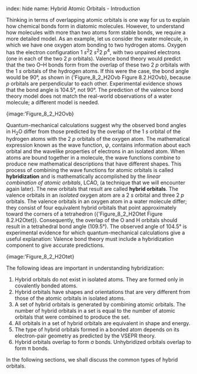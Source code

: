 index: hide
name: Hybrid Atomic Orbitals - Introduction

Thinking in terms of overlapping atomic orbitals is one way for us to explain how chemical bonds form in diatomic molecules. However, to understand how molecules with more than two atoms form stable bonds, we require a more detailed model. As an example, let us consider the water molecule, in which we have one oxygen atom bonding to two hydrogen atoms. Oxygen has the electron configuration 1 *s*<sup>2</sup>2 *s*<sup>2</sup>2 *p*<sup>4</sup>, with two unpaired electrons (one in each of the two 2 *p* orbitals). Valence bond theory would predict that the two O–H bonds form from the overlap of these two 2 *p* orbitals with the 1 *s* orbitals of the hydrogen atoms. If this were the case, the bond angle would be 90°, as shown in {'Figure_8_2_H2Ovb Figure 8.2.H2Ovb}, because  *p* orbitals are perpendicular to each other. Experimental evidence shows that the bond angle is 104.5°, not 90°. The prediction of the valence bond theory model does not match the real-world observations of a water molecule; a different model is needed.


{image:'Figure_8_2_H2Ovb}
        

Quantum-mechanical calculations suggest why the observed bond angles in H<sub>2</sub>O differ from those predicted by the overlap of the 1 *s* orbital of the hydrogen atoms with the 2 *p* orbitals of the oxygen atom. The mathematical expression known as the wave function,  *ψ*, contains information about each orbital and the wavelike properties of electrons in an isolated atom. When atoms are bound together in a molecule, the wave functions combine to produce new mathematical descriptions that have different shapes. This process of combining the wave functions for atomic orbitals is called  **hybridization** and is mathematically accomplished by the  *linear combination of atomic orbitals*, LCAO, (a technique that we will encounter again later). The new orbitals that result are called  **hybrid orbitals**. The valence orbitals in an  *isolated* oxygen atom are a 2 *s* orbital and three 2 *p* orbitals. The valence orbitals in an oxygen atom in a water molecule differ; they consist of four equivalent hybrid orbitals that point approximately toward the corners of a tetrahedron ({'Figure_8_2_H2Otet Figure 8.2.H2Otet}). Consequently, the overlap of the O and H orbitals should result in a tetrahedral bond angle (109.5°). The observed angle of 104.5° is experimental evidence for which quantum-mechanical calculations give a useful explanation: Valence bond theory must include a hybridization component to give accurate predictions.


{image:'Figure_8_2_H2Otet}
        

The following ideas are important in understanding hybridization:

  1. Hybrid orbitals do not exist in isolated atoms. They are formed only in covalently bonded atoms.
  2. Hybrid orbitals have shapes and orientations that are very different from those of the atomic orbitals in isolated atoms.
  3. A set of hybrid orbitals is generated by combining atomic orbitals. The number of hybrid orbitals in a set is equal to the number of atomic orbitals that were combined to produce the set.
  4. All orbitals in a set of hybrid orbitals are equivalent in shape and energy.
  5. The type of hybrid orbitals formed in a bonded atom depends on its electron-pair geometry as predicted by the VSEPR theory.
  6. Hybrid orbitals overlap to form σ bonds. Unhybridized orbitals overlap to form π bonds.

In the following sections, we shall discuss the common types of hybrid orbitals.
